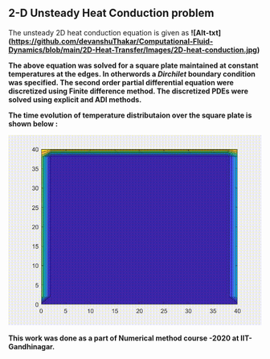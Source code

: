 ## 2-D Unsteady Heat Conduction problem
The unsteady 2D heat conduction equation is given as 
<b> ![Alt-txt] (https://github.com/devanshuThakar/Computational-Fluid-Dynamics/blob/main/2D-Heat-Transfer/Images/2D-heat-conduction.jpg)

The above equation was solved for a square plate maintained at constant temperatures at the edges. In otherwords a <i>Dirchilet </i> boundary condition was specified. The second order partial differential equation were discretized using Finite difference method. The discretized PDEs were solved using explicit and ADI methods. 

The time evolution of temperature distributaion over the square plate is shown below : 
<p align="center">
    <img src="Images/Temperature-animation.gif" >
</p>

This work was done as a part of Numerical method course -2020 at IIT-Gandhinagar.